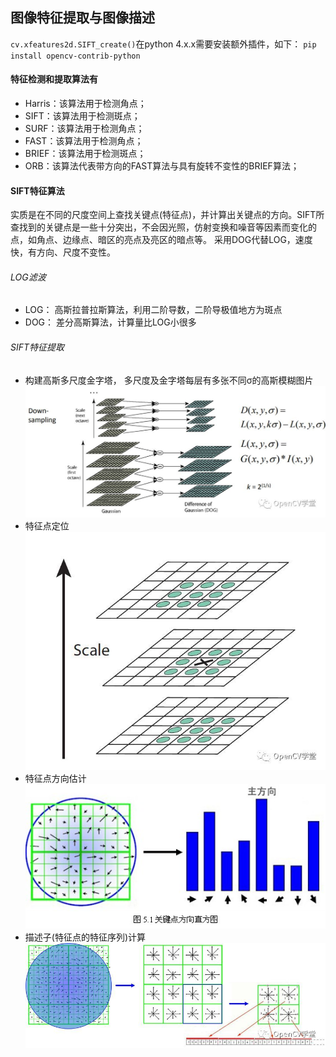 ## 图像特征提取与图像描述
`cv.xfeatures2d.SIFT_create()`在python 4.x.x需要安装额外插件，如下：
`pip install opencv-contrib-python`

#### 特征检测和提取算法有
* Harris：该算法用于检测角点；  
* SIFT：该算法用于检测斑点；  
* SURF：该算法用于检测角点；  
* FAST：该算法用于检测角点；  
* BRIEF：该算法用于检测斑点；  
* ORB：该算法代表带方向的FAST算法与具有旋转不变性的BRIEF算法；  

#### SIFT特征算法
实质是在不同的尺度空间上查找关键点(特征点)，并计算出关键点的方向。SIFT所查找到的关键点是一些十分突出，不会因光照，仿射变换和噪音等因素而变化的点，如角点、边缘点、暗区的亮点及亮区的暗点等。
采用DOG代替LOG，速度快，有方向、尺度不变性。    
###### LOG滤波
* LOG： 高斯拉普拉斯算法，利用二阶导数，二阶导极值地方为斑点  
* DOG： 差分高斯算法，计算量比LOG小很多    
###### SIFT特征提取
* 构建高斯多尺度金字塔， 多尺度及金字塔每层有多张不同σ的高斯模糊图片  
![](.15-feature-description_images/差分高斯多尺度图像生产.png)
* 特征点定位  
![](.15-feature-description_images/SIFT特征点查找方法.png)
* 特征点方向估计  
![](.15-feature-description_images/特征点方向评估示意图.png)
* 描述子(特征点的特征序列)计算  
![](.15-feature-description_images/描述子生成示意图.png)




